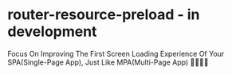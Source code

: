 # router-resource-preload - in development
Focus On Improving The First Screen Loading Experience Of Your SPA(Single-Page App), Just Like MPA(Multi-Page App) 🚀🚀🚀🚀

